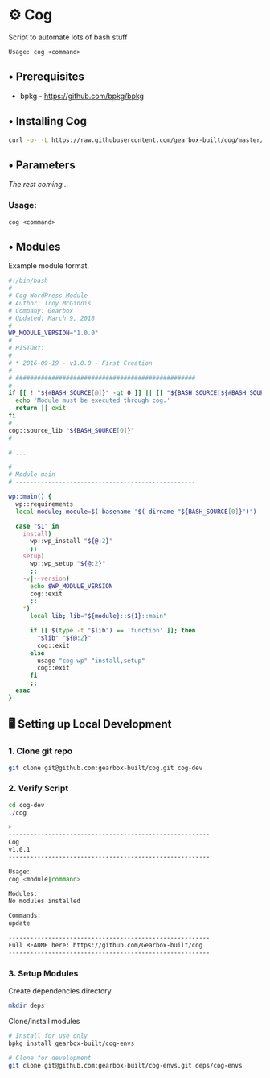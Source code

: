 # ⚙️ Cog

Script to automate lots of bash stuff

`Usage: cog <command>`

## • Prerequisites

- bpkg - https://github.com/bpkg/bpkg

## • Installing Cog

```sh
curl -o- -L https://raw.githubusercontent.com/gearbox-built/cog/master/install.sh | bash
```

## • Parameters

*The rest coming...*

### Usage:

`cog <command>`

## • Modules

Example module format.

```sh
#!/bin/bash
#
# Cog WordPress Module
# Author: Troy McGinnis
# Company: Gearbox
# Updated: March 9, 2018
#
WP_MODULE_VERSION="1.0.0"
#
# HISTORY:
#
# * 2016-09-19 - v1.0.0 - First Creation
#
# ##################################################
#
if [[ ! "${#BASH_SOURCE[@]}" -gt 0 ]] || [[ "${BASH_SOURCE[${#BASH_SOURCE[@]}-1]##*/}" != 'cog.sh' ]]; then
  echo 'Module must be executed through cog.'
  return || exit
fi
#
cog::source_lib "${BASH_SOURCE[0]}"
#

# ...

#
# Module main
# --------------------------------------------------

wp::main() {
  wp::requirements
  local module; module=$( basename "$( dirname "${BASH_SOURCE[0]}")")

  case "$1" in
    install)
      wp::wp_install "${@:2}"
      ;;
    setup)
      wp::wp_setup "${@:2}"
      ;;
    -v|--version)
      echo $WP_MODULE_VERSION
      cog::exit
      ;;
    *)
      local lib; lib="${module}::${1}::main"

      if [[ $(type -t "$lib") == 'function' ]]; then
        "$lib" "${@:2}"
        cog::exit
      else
        usage "cog wp" "install,setup"
        cog::exit
      fi
      ;;
  esac
}
```

## 🖥 Setting up Local Development

### 1. Clone git repo
```sh
git clone git@github.com:gearbox-built/cog.git cog-dev
```

### 2. Verify Script
```sh
cd cog-dev
./cog

> 
--------------------------------------------------------
Cog
v1.0.1
--------------------------------------------------------

Usage:
cog <module|command>

Modules:
No modules installed

Commands:
update

--------------------------------------------------------
Full README here: https://github.com/Gearbox-built/cog
--------------------------------------------------------
```

### 3. Setup Modules
Create dependencies directory
```sh
mkdir deps
```
Clone/install modules
```sh
# Install for use only
bpkg install gearbox-built/cog-envs

# Clone for development
git clone git@github.com:gearbox-built/cog-envs.git deps/cog-envs
```
